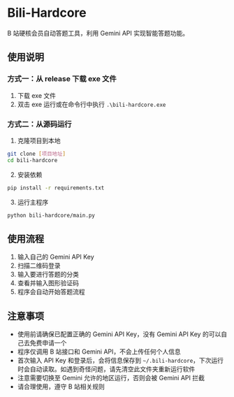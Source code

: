 # Bili-Hardcore

B 站硬核会员自动答题工具，利用 Gemini API 实现智能答题功能。

## 使用说明

### 方式一：从 release 下载 exe 文件
1. 下载 exe 文件
2. 双击 exe 运行或在命令行中执行 `.\bili-hardcore.exe`

### 方式二：从源码运行
1. 克隆项目到本地

```bash
git clone [项目地址]
cd bili-hardcore
```

2. 安装依赖

```bash
pip install -r requirements.txt
```
3. 运行主程序

```bash
python bili-hardcore/main.py
```
## 使用流程
1. 输入自己的 Gemini API Key
2. 扫描二维码登录
3. 输入要进行答题的分类
4. 查看并输入图形验证码
5. 程序会自动开始答题流程

## 注意事项
- 使用前请确保已配置正确的 Gemini API Key，没有 Gemini API Key 的可以自己去免费申请一个
- 程序仅调用 B 站接口和 Gemini API，不会上传任何个人信息
- 首次输入 API Key 和登录后，会将信息保存到 `~/.bili-hardcore`，下次运行时会自动读取。如遇到奇怪问题，请先清空此文件夹重新运行软件
- 注意需要切换至 Gemini 允许的地区运行，否则会被 Gemini API 拦截
- 请合理使用，遵守 B 站相关规则